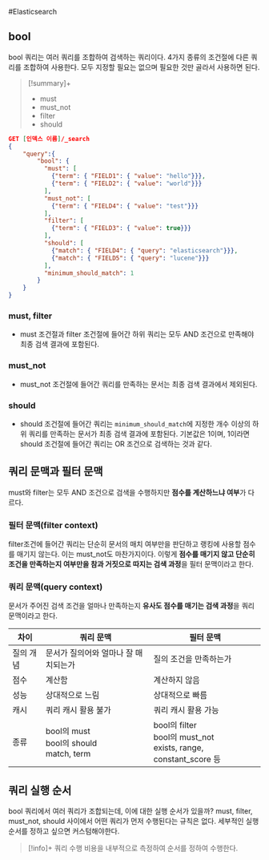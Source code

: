 #Elasticsearch 

## bool
bool 쿼리는 여러 쿼리를 조합하여 검색하는 쿼리이다. 4가지 종류의 조건절에 다른 쿼리를 조합하여 사용한다. 모두 지정할 필요는 없으며 필요한 것만 골라서 사용하면 된다.

> [!summary]+ 
> + must
> + must_not
> + filter
> + should

```json
GET [인덱스 이름]/_search
{
	"query":{
		"bool": {
		  "must": [
		    {"term": { "FIELD1": { "value": "hello"}}},
		    {"term": { "FIELD2": { "value": "world"}}}
		  ],
		  "must_not": [
		    {"term": { "FIELD4": { "value": "test"}}}
		  ],
		  "filter": [
		    {"term": { "FIELD3": { "value": true}}}
		  ],
		  "should": [
		    {"match": { "FIELD4": { "query": "elasticsearch"}}},
		    {"match": { "FIELD5": { "query": "lucene"}}}
		  ],
		  "minimum_should_match": 1
		}
	}
}
```

### must, filter
+ must 조건절과 filter 조건절에 들어간 하위 쿼리는 모두 AND 조건으로 만족해야 최종 검색 결과에 포함된다.
### must_not
+ must_not 조건절에 들어간 쿼리를 만족하는 문서는 최종 검색 결과에서 제외된다.
### should
+ should 조건절에 들어간 쿼리는 `minimum_should_match`에 지정한 개수 이상의 하위 쿼리를 만족하는 문서가 최종 검색 결과에 포함된다. 기본값은 1이며, 1이라면 should 조건절에 들어간 쿼리는 OR 조건으로 검색하는 것과 같다.

## 쿼리 문맥과 필터 문맥
must와 filter는 모두 AND 조건으로 검색을 수행하지만 **점수를 계산하느냐 여부**가 다르다.

### 필터 문맥(filter context)
filter조건에 들어간 쿼리는 단순히 문서의 매치 여부만을 판단하고 랭킹에 사용할 점수를 매기지 않는다. 이는 must_not도 마찬가지이다. 이렇게 **점수를 매기지 않고 단순히 조건을 만족하는지 여부만을 참과 거짓으로 따지는 검색 과정**을 필터 문맥이라고 한다.

### 쿼리 문맥(query context)
문서가 주어진 검색 조건을 얼마나 만족하는지 **유사도 점수를 매기는 검색 과정**을 쿼리 문맥이라고 한다.

| 차이    | 쿼리 문맥                                     | 필터 문맥                                                             |
| ----- | ----------------------------------------- | ----------------------------------------------------------------- |
| 질의 개념 | 문서가 질의어와 얼마나 잘 매치되는가                      | 질의 조건을 만족하는가                                                      |
| 점수    | 계산함                                       | 계산하지 않음                                                           |
| 성능    | 상대적으로 느림                                  | 상대적으로 빠름                                                          |
| 캐시    | 쿼리 캐시 활용 불가                               | 쿼리 캐시 활용 가능                                                       |
| 종류    | bool의 must<br>bool의 should<br>match, term | bool의 filter<br>bool의 must_not<br>exists, range, constant_score 등 |

## 쿼리 실행 순서
bool 쿼리에서 여러 쿼리가 조합되는데, 이에 대한 실행 순서가 있을까? must, filter, must_not, should 사이에서 어떤 쿼리가 먼저 수행된다는 규칙은 없다. 세부적인 실행 순서를 정하고 싶으면 커스텀해야한다.

> [!info]+ 
> 쿼리 수행 비용을 내부적으로 측정하여 순서를 정하여 수행한다.
